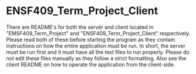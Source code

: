 # ENSF409_Term_Project_Client

There are README's for both the server and client located in "EMSF409_Term_Project" and "ENSF409_Term_Project_Client" respectively. Please read both of these before starting the program as they contain instructions on how the entire application must be run. In short, the server must be run first and it must have all the text files to run properly. Please do not edit these files manually as they follow a strict formatting. Also see the client README on how to operate the application from the client-side. 
